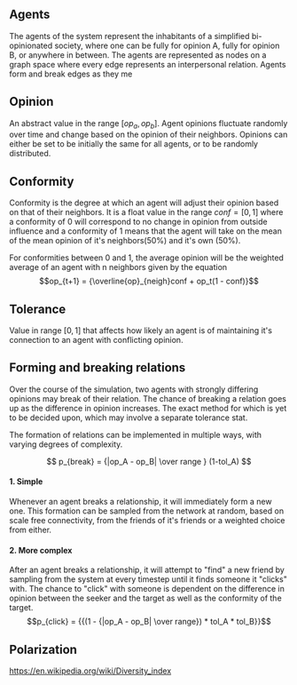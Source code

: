 ## Agents
The agents of the system represent the inhabitants of a simplified bi-opinionated society, where one can be fully for opinion A, fully for opinion B, or anywhere in between. The agents are represented as nodes on a graph space where every edge represents an interpersonal relation. Agents form and break edges as they me

## Opinion
An abstract value in the range $[op_{a},op_{b}]$. Agent opinions fluctuate randomly over time and change based on the opinion of their neighbors. Opinions can either be set to be initially the same for all agents, or to be randomly distributed.

## Conformity
Conformity is the degree at which an agent will adjust their opinion based on that of their neighbors.  It is a float value in the range $conf = [0,1]$ where a conformity of 0 will correspond to no change in opinion from outside influence and a conformity of 1 means that the agent will take on the mean of the mean opinion of it's neighbors(50%) and it's own (50%).

For conformities between 0 and 1, the average opinion will be the weighted average of an agent with n neighbors given by the equation
$$op_{t+1} = {\overline{op}_{neigh}conf + op_t(1 - conf)}$$
## Tolerance
Value in range $[0,1]$ that affects how likely an agent is of maintaining it's connection to an agent with conflicting opinion.

## Forming and breaking relations
Over the course of the simulation, two agents with strongly differing opinions may break of their relation. The chance of breaking a relation goes up as the difference in opinion increases. The exact method for which is yet to be decided upon, which may involve a separate tolerance stat.

The formation of relations can be implemented in multiple ways, with varying degrees of complexity.

$$
p_{break} = {|op_A - op_B| \over range } (1-tol_A)
$$
#### 1. Simple
Whenever an agent breaks a relationship, it will immediately form a new one. This formation can be sampled from the network at random, based on scale free connectivity, from the friends of it's friends or a weighted choice from either.

#### 2. More complex
After an agent breaks a relationship, it will attempt to "find" a new friend by sampling from the system at every timestep until it finds someone it "clicks" with. The chance to "click" with someone is dependent on the difference in opinion between the seeker and the target as well as the conformity of the target. 
$$p_{click} = {{(1 - {|op_A - op_B| \over range}) * tol_A * tol_B}}$$

## Polarization
https://en.wikipedia.org/wiki/Diversity_index


